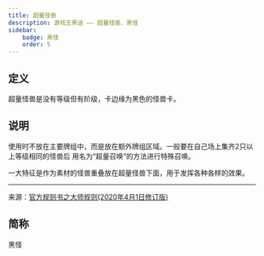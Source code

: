 ```yaml
---
title: 超量怪兽
description: 游戏王黑话 —— 超量怪兽、黑怪
sidebar:
    badge: 黑怪
    order: 5
---
```

## 定义

超量怪兽是没有等级但有阶级，卡边缘为黑色的怪兽卡。

## 说明

使用时不放在主要牌组中，而是放在额外牌组区域。一般要在自己场上集齐2只以上等级相同的怪兽后
用名为“超量召唤”的方法进行特殊召唤。

一大特征是作为素材的怪兽重叠放在超量怪兽下面，用于发挥各种各样的效果。

---
来源：[官方规则书之大师规则(2020年4月1日修订版)](https://www.yugioh-card-cn.com/playing)

## 简称

黑怪
